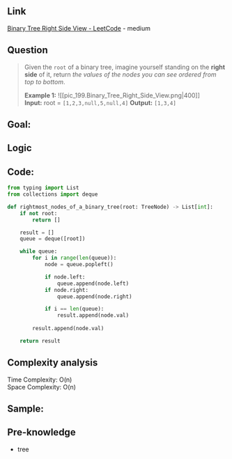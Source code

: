 ## Link
[Binary Tree Right Side View - LeetCode](https://leetcode.com/problems/binary-tree-right-side-view/description/) - medium
## Question

>Given the `root` of a binary tree, imagine yourself standing on the **right side** of it, return _the values of the nodes you can see ordered from top to bottom_.
>
>**Example 1:**
>![[pic_199.Binary_Tree_Right_Side_View.png|400]]
> **Input:** root = `[1,2,3,null,5,null,4]`
> **Output:** `[1,3,4]`

## Goal:

## Logic

## Code:
```python
from typing import List
from collections import deque

def rightmost_nodes_of_a_binary_tree(root: TreeNode) -> List[int]:
    if not root:
        return []

    result = []
    queue = deque([root])

    while queue:
        for i in range(len(queue)):
            node = queue.popleft()

            if node.left:
                queue.append(node.left)
            if node.right:
                queue.append(node.right)

            if i == len(queue):  
                result.append(node.val)
                
        result.append(node.val) 

    return result
```

## Complexity analysis
Time Complexity:  O(n)<br>
Space Complexity: O(n)
## Sample: 


## Pre-knowledge
- tree

